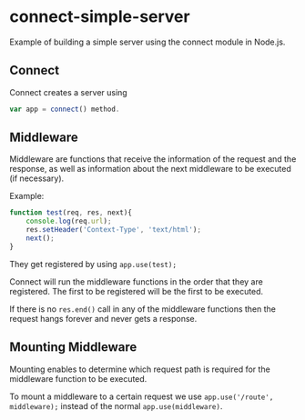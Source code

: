 # connect-simple-server

Example of building a simple server using the connect module in Node.js.

## Connect
Connect creates a server using
```javascript
var app = connect() method.
```

## Middleware
Middleware are functions that receive the information of the request and the response, as well as information about the next middleware to be executed (if necessary).

Example:
```javascript
function test(req, res, next){
    console.log(req.url);
    res.setHeader('Context-Type', 'text/html');
    next();
}
```

They get registered by using `app.use(test);`

Connect will run the middleware functions in the order that they are registered. The first to be registered will be the first to be executed. 

If there is no `res.end()` call in any of the middleware functions then the request hangs forever and never gets a response.

## Mounting Middleware
Mounting enables to determine which request path is required for the middleware function to be executed.

To mount a middleware to a certain request we use `app.use('/route', middleware);` instead of the normal `app.use(middleware)`.
